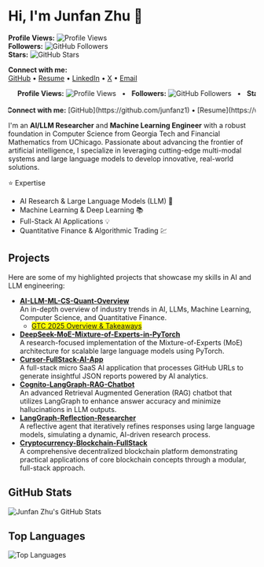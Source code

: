 
# Hi, I'm Junfan Zhu 👋

**Profile Views:** ![Profile Views](https://komarev.com/ghpvc/?username=junfanz1&color=blue)  
**Followers:** ![GitHub Followers](https://img.shields.io/github/followers/junfanz1?style=social)  
**Stars:** ![GitHub Stars](https://img.shields.io/github/stars/junfanz1?style=social)

**Connect with me:**  
[GitHub](https://github.com/junfanz1) • [Resume](https://www.overleaf.com/read/jcgfkzhyfvdv#57139d) • [LinkedIn](https://www.linkedin.com/in/junfan-zhu/) • [X](https://x.com/junfanzhu98) • [Email](mailto:junfanzhu98@gmail.com)

<div align="center">
  <marquee behavior="alternate" scrollamount="3">
    <b>Profile Views:</b> <img src="https://komarev.com/ghpvc/?username=junfanz1&color=blue" alt="Profile Views" /> &nbsp;&nbsp;•&nbsp;&nbsp;
    <b>Followers:</b> <img src="https://img.shields.io/github/followers/junfanz1?style=social" alt="GitHub Followers" /> &nbsp;&nbsp;•&nbsp;&nbsp;
    <b>Stars:</b> <img src="https://img.shields.io/github/stars/junfanz1?style=social" alt="GitHub Stars" />
  </marquee>
</div>

<br/>

<div align="center">
  <marquee behavior="alternate" scrollamount="3">
    <b>Connect with me:</b>  
    [GitHub](https://github.com/junfanz1) • 
    [Resume](https://www.overleaf.com/read/jcgfkzhyfvdv#57139d) • 
    [LinkedIn](https://www.linkedin.com/in/junfan-zhu/) • 
    [X](https://x.com/junfanzhu98) • 
    [Email](mailto:junfanzhu98@gmail.com)
  </marquee>
</div>



I'm an **AI/LLM Researcher** and **Machine Learning Engineer** with a robust foundation in Computer Science from Georgia Tech and Financial Mathematics from UChicago. Passionate about advancing the frontier of artificial intelligence, I specialize in leveraging cutting-edge multi-modal systems and large language models to develop innovative, real-world solutions.

⭐️ Expertise

- AI Research & Large Language Models (LLM) 🤖
- Machine Learning & Deep Learning 📚
- Full-Stack AI Applications 💡
- Quantitative Finance & Algorithmic Trading 💹

## Projects

Here are some of my highlighted projects that showcase my skills in AI and LLM engineering:

- **[AI-LLM-ML-CS-Quant-Overview](https://github.com/junfanz1/AI-LLM-ML-CS-Quant-Overview)**  
  An in-depth overview of industry trends in AI, LLMs, Machine Learning, Computer Science, and Quantitative Finance.
  - <mark>[GTC 2025 Overview & Takeaways](https://github.com/junfanz1/AI-LLM-ML-CS-Quant-Overview/blob/main/NVIDIA%20GTC/GTC%202025.md)</mark>
- **[DeepSeek-MoE-Mixture-of-Experts-in-PyTorch](https://github.com/junfanz1/MoE-Mixture-of-Experts-in-PyTorch)**  
  A research-focused implementation of the Mixture-of-Experts (MoE) architecture for scalable large language models using PyTorch.
- **[Cursor-FullStack-AI-App](https://github.com/junfanz1/Cursor-FullStack-AI-App)**  
  A full-stack micro SaaS AI application that processes GitHub URLs to generate insightful JSON reports powered by AI analytics.
- **[Cognito-LangGraph-RAG-Chatbot](https://github.com/junfanz1/Cognito-LangGraph-RAG-Chatbot)**  
  An advanced Retrieval Augmented Generation (RAG) chatbot that utilizes LangGraph to enhance answer accuracy and minimize hallucinations in LLM outputs.
- **[LangGraph-Reflection-Researcher](https://github.com/junfanz1/LangGraph-Reflection-Researcher)**  
  A reflective agent that iteratively refines responses using large language models, simulating a dynamic, AI-driven research process.
- **[Cryptocurrency-Blockchain-FullStack](https://github.com/junfanz1/Cryptocurrency-Blockchain-FullStack)**  
  A comprehensive decentralized blockchain platform demonstrating practical applications of core blockchain concepts through a modular, full-stack approach.

## GitHub Stats

![Junfan Zhu's GitHub Stats](https://github-readme-stats.vercel.app/api?username=junfanz1&show_icons=true&theme=default)

## Top Languages

![Top Languages](https://github-readme-stats.vercel.app/api/top-langs/?username=junfanz1&layout=compact&theme=default)
